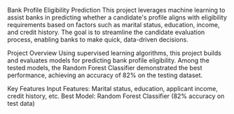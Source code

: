 Bank Profile Eligibility Prediction
This project leverages machine learning to assist banks in predicting whether a candidate's profile aligns with eligibility requirements based on factors such as marital status, education, income, and credit history. The goal is to streamline the candidate evaluation process, enabling banks to make quick, data-driven decisions.

Project Overview
Using supervised learning algorithms, this project builds and evaluates models for predicting bank profile eligibility. Among the tested models, the Random Forest Classifier demonstrated the best performance, achieving an accuracy of 82% on the testing dataset.

Key Features
Input Features: Marital status, education, applicant income, credit history, etc.
Best Model: Random Forest Classifier (82% accuracy on test data)
